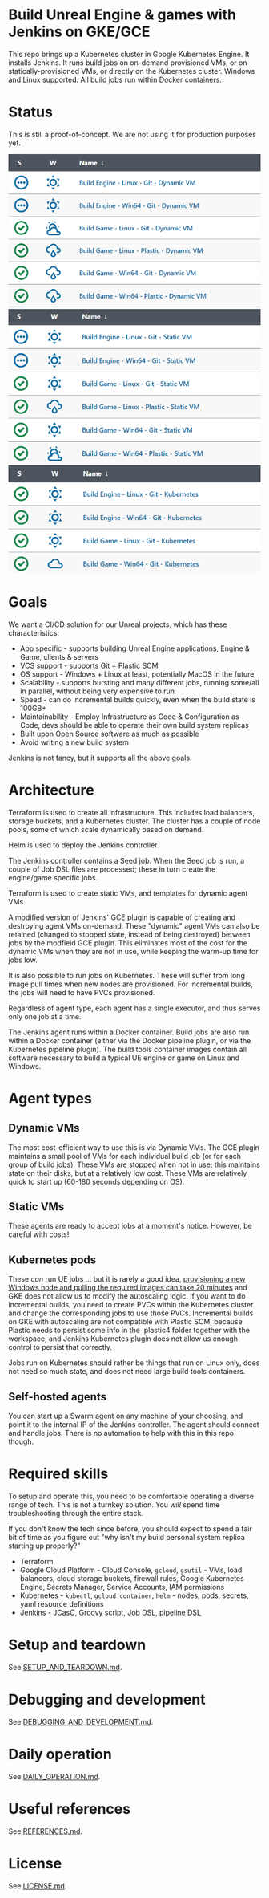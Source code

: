 # Build Unreal Engine & games with Jenkins on GKE/GCE

This repo brings up a Kubernetes cluster in Google Kubernetes Engine. It installs Jenkins. It runs build jobs on on-demand provisioned VMs, or on statically-provisioned VMs, or directly on the Kubernetes cluster. Windows and Linux supported. All build jobs run within Docker containers.

# Status

This is still a proof-of-concept. We are not using it for production purposes yet.

![Jobs - Dynamic VMs](Jobs-DynamicVMs.png)
![Jobs - Static VMs](Jobs-StaticVMs.png)
![Jobs - Kubernetes](Jobs-Kubernetes.png)

# Goals

We want a CI/CD solution for our Unreal projects, which has these characteristics:
* App specific - supports building Unreal Engine applications, Engine & Game, clients & servers
* VCS support - supports Git + Plastic SCM
* OS support - Windows + Linux at least, potentially MacOS in the future
* Scalability - supports bursting and many different jobs, running some/all in parallel, without being very expensive to run
* Speed - can do incremental builds quickly, even when the build state is 100GB+
* Maintainability - Employ Infrastructure as Code & Configuration as Code, devs should be able to operate their own build system replicas
* Built upon Open Source software as much as possible
* Avoid writing a new build system

Jenkins is not fancy, but it supports all the above goals.

# Architecture

Terraform is used to create all infrastructure. This includes load balancers, storage buckets, and a Kubernetes cluster. The cluster has a couple of node pools, some of which scale dynamically based on demand.

Helm is used to deploy the Jenkins controller.

The Jenkins controller contains a Seed job. When the Seed job is run, a couple of Job DSL files are processed; these in turn create the engine/game specific jobs.

Terraform is used to create static VMs, and templates for dynamic agent VMs.

A modified version of Jenkins' GCE plugin is capable of creating and destroying agent VMs on-demand. These "dynamic" agent VMs can also be retained (changed to stopped state, instead of being destroyed) between jobs by the modfieid GCE plugin. This eliminates most of the cost for the dynamic VMs when they are not in use, while keeping the warm-up time for jobs low.

It is also possible to run jobs on Kubernetes. These will suffer from long image pull times when new nodes are provisioned. For incremental builds, the jobs will need to have PVCs provisioned.

Regardless of agent type, each agent has a single executor, and thus serves only one job at a time.

The Jenkins agent runs within a Docker container. Build jobs are also run within a Docker container (either via the Docker pipeline plugin, or via the Kubernetes pipeline plugin). The build tools container images contain all software necessary to build a typical UE engine or game on Linux and Windows.

# Agent types

## Dynamic VMs

The most cost-efficient way to use this is via Dynamic VMs. The GCE plugin maintains a small pool of VMs for each individual build job (or for each group of build jobs). These VMs are stopped when not in use; this maintains state on their disks, but at a relatively low cost. These VMs are relatively quick to start up (60-180 seconds depending on OS).

## Static VMs

These agents are ready to accept jobs at a moment's notice. However, be careful with costs!

## Kubernetes pods

These _can_ run UE jobs ... but it is rarely a good idea, [provisioning a new Windows node and pulling the required images can take 20 minutes](https://github.com/falldamagestudio/UE-Jenkins-BuildSystem/issues/20) and GKE does not allow us to modify the autoscaling logic. If you want to do incremental builds, you need to create PVCs within the Kubernetes cluster and change the corresponding jobs to use those PVCs. Incremental builds on GKE with autoscaling are not compatible with Plastic SCM, because Plastic needs to persist some info in the .plastic4 folder together with the workspace, and Jenkins Kubernetes plugin does not allow us enough control to persist that correctly.

Jobs run on Kubernetes should rather be things that run on Linux only, does not need so much state, and does not need large build tools containers.

## Self-hosted agents

You can start up a Swarm agent on any machine of your choosing, and point it to the internal IP of the Jenkins controller. The agent should connect and handle jobs. There is no automation to help with this in this repo though.

# Required skills

To setup and operate this, you need to be comfortable operating a diverse range of tech. This is not a turnkey solution. You _will_ spend time troubleshooting through the entire stack.

If you don't know the tech since before, you should expect to spend a fair bit of time as you figure out "why isn't my build personal system replica starting up properly?"

* Terraform
* Google Cloud Platform - Cloud Console, `gcloud`, `gsutil` - VMs, load balancers, cloud storage buckets, firewall rules, Google Kubernetes Engine, Secrets Manager, Service Accounts, IAM permissions
* Kubernetes - `kubectl`, `gcloud container`, `helm` - nodes, pods, secrets, yaml resource definitions
* Jenkins - JCasC, Groovy script, Job DSL, pipeline DSL

# Setup and teardown

See [SETUP_AND_TEARDOWN.md](SETUP_AND_TEARDOWN.md).

# Debugging and development

See [DEBUGGING_AND_DEVELOPMENT.md](DEBUGGING_AND_DEVELOPMENT.md).

# Daily operation

See [DAILY_OPERATION.md](DAILY_OPERATION.md).

# Useful references

See [REFERENCES.md](REFERENCES.md).

# License

See [LICENSE.md](LICENSE.md).
